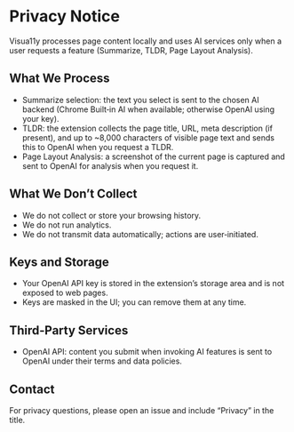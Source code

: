 # Privacy Notice

Visua11y processes page content locally and uses AI services only when a user requests a feature (Summarize, TLDR, Page Layout Analysis).

## What We Process

- Summarize selection: the text you select is sent to the chosen AI backend (Chrome Built‑in AI when available; otherwise OpenAI using your key).
- TLDR: the extension collects the page title, URL, meta description (if present), and up to ~8,000 characters of visible page text and sends this to OpenAI when you request a TLDR.
- Page Layout Analysis: a screenshot of the current page is captured and sent to OpenAI for analysis when you request it.

## What We Don’t Collect

- We do not collect or store your browsing history.
- We do not run analytics.
- We do not transmit data automatically; actions are user‑initiated.

## Keys and Storage

- Your OpenAI API key is stored in the extension’s storage area and is not exposed to web pages.
- Keys are masked in the UI; you can remove them at any time.

## Third‑Party Services

- OpenAI API: content you submit when invoking AI features is sent to OpenAI under their terms and data policies.

## Contact

For privacy questions, please open an issue and include “Privacy” in the title.

